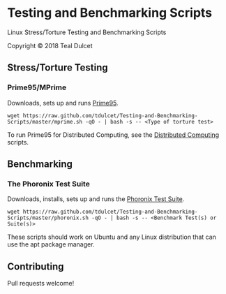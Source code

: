 # Testing and Benchmarking Scripts
Linux Stress/Torture Testing and Benchmarking Scripts

Copyright © 2018 Teal Dulcet

## Stress/Torture Testing

### Prime95/MPrime

Downloads, sets up and runs [Prime95](https://www.mersenne.org/download/#download).

```
wget https://raw.github.com/tdulcet/Testing-and-Benchmarking-Scripts/master/mprime.sh -qO - | bash -s -- <Type of torture test>
```

To run Prime95 for Distributed Computing, see the [Distributed Computing](https://github.com/tdulcet/Distributed-Computing-Scripts) scripts.

## Benchmarking

### The Phoronix Test Suite

Downloads, installs, sets up and runs the [Phoronix Test Suite](https://www.phoronix-test-suite.com/?k=downloads).

```
wget https://raw.github.com/tdulcet/Testing-and-Benchmarking-Scripts/master/phoronix.sh -qO - | bash -s -- <Benchmark Test(s) or Suite(s)>
```

These scripts should work on Ubuntu and any Linux distribution that can use the apt package manager.

## Contributing

Pull requests welcome!
